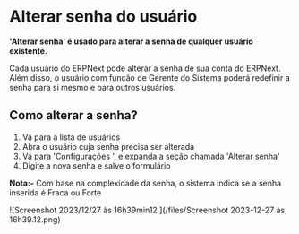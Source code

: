# Alterar senha do usuário



**'Alterar senha' é usado para alterar a senha de qualquer usuário existente.**

Cada usuário do ERPNext pode alterar a senha de sua conta do ERPNext. Além disso, o usuário com função de Gerente do Sistema poderá redefinir a senha para si mesmo e para outros usuários.

## **Como alterar a senha?**

1. Vá para a lista de usuários
2. Abra o usuário cuja senha precisa ser alterada
3. Vá para 'Configurações ', e expanda a seção chamada 'Alterar senha'
4. Digite a nova senha e salve o formulário

**Nota:-** Com base na complexidade da senha, o sistema indica se a senha inserida é Fraca ou Forte

![Screenshot 2023/12/27 às 16h39min12 ](/files/Screenshot 2023-12-27 às 16h39.12.png)![]()



